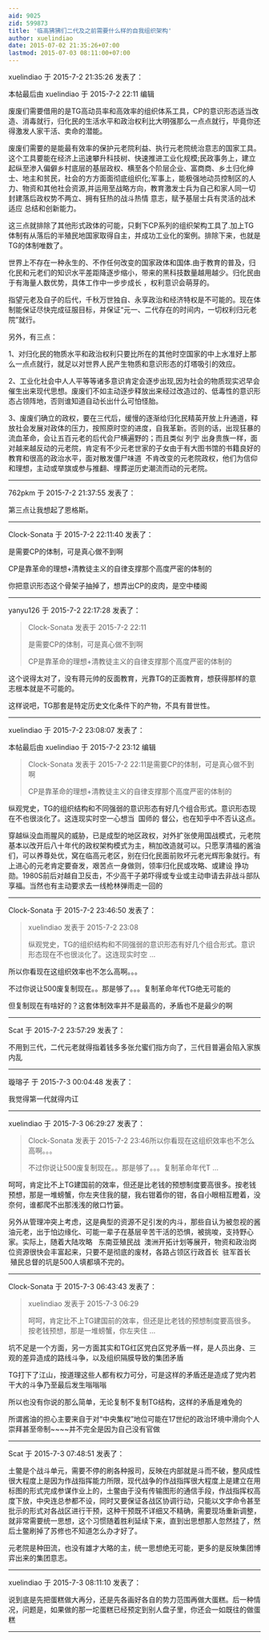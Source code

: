 ```yaml
---
aid: 9025
zid: 599873
title: '临高狒狒们二代及之前需要什么样的自我组织架构'
author: xuelindiao
date: 2015-07-02 21:35:26+07:00
lastmod: 2015-07-03 08:11:00+07:00
---
```


xuelindiao 于 2015-7-2 21:35:26 发表了：

本帖最后由 xuelindiao 于 2015-7-2 22:11 编辑 

废废们需要借用的是TG高动员率和高效率的组织体系工具，CP的意识形态适当改造、消毒就行，归化民的生活水平和政治权利比大明强那么一点点就行，毕竟你还得激发人家干活、卖命的潜能。

废废们需要的是能最有效率的保护元老院利益、执行元老院统治意志的国家工具。这个工具要能在经济上迅速攀升科技树、快速推进工业化规模;民政事务上，建立起纵至渗入偏僻乡村底层的基层政权、横至各个阶层企业、富商商、乡土归化绅士、地主和贫民，社会的方方面面彻底组织化;军事上，能极强地动员控制区的人力、物资和其他社会资源,并运用至战略方向，教育激发士兵为自己和家人同一切封建落后政权势不两立、拥有狂热的战斗热情 意志，赋予基层士兵有灵活的战术适应 总结和创新能力。

这三点就排除了其他形式政体的可能，只剩下CP系列的组织架构工具了.加上TG体制有从落后的半殖民地国家取得自主，并成功工业化的案例。排除下来，也就是TG的体制唯数了。

世界上不存在一种永生的、不作任何改变的国家政体和国体.由于教育的普及，归化民和元老们的知识水平差距降逐步缩小，带来的黑科技数量越用越少。归化民由于有海量人数优势，具体工作中一步步成长 ，权利意识会萌芽的。

指望元老及自子的后代，千秋万世独自、永享政治和经济特权是不可能的。现在体制能保证尽快完成征服目标，并保证“元一、二代存在的时间内，一切权利归元老院”就行。

另外，有三点：

1、对归化民的物质水平和政治权利只要比所在的其他时空国家的中上水准好上那么一点点就行，就足以对世界人民产生物质和意识形态的灯塔吸引的效应。

2、工业化社会中人人平等等诸多意识肯定会逐步出现,因为社会的物质现实迟早会催生出来现代思想。废废们不如主动逐步释放出来经过改造过的、低毒性的意识形态占领阵地，否则谁知道自动长出什么可怕怪胎。

3、废废们确立的政权，要在三代后，缓慢的逐渐给归化民精英开放上升通道，释放社会发展对政体的压力，按照原时空的进度，自我革新。否则的话，出现狂暴的流血革命，会让五百元老的后代会尸横遍野的；而且类似 列宁 出身贵族一样，面对越来越反动的元老院，肯定有不少元老世家的子女由于有大图书馆的书籍良好的教育和很高的政治水平，面对散发僵尸味道  不肯改变的元老院政权，他们为信仰和理想，主动或举旗或参与推翻、埋葬逆历史潮流而动的元老院。

---------

762pkm 于 2015-7-2 21:37:55 发表了：

第三点让我想起了恩格斯。

---------

Clock-Sonata 于 2015-7-2 22:11:40 发表了：

是需要CP的体制，可是真心做不到啊

CP是靠革命的理想+清教徒主义的自律支撑那个高度严密的体制的

你把意识形态这个骨架子抽掉了，想弄出CP的皮肉，是空中楼阁

---------

yanyu126 于 2015-7-2 22:17:28 发表了：

> Clock-Sonata 发表于 2015-7-2 22:11
> 
> 是需要CP的体制，可是真心做不到啊
> 
> CP是靠革命的理想+清教徒主义的自律支撑那个高度严密的体制的



这个说得太对了，没有蒋元帅的反面教育，光靠TG的正面教育，想获得那样的意志根本就是不可能的。

这样说吧，TG那套是特定历史文化条件下的产物，不具有普世性。

---------

xuelindiao 于 2015-7-2 23:08:07 发表了：

本帖最后由 xuelindiao 于 2015-7-2 23:12 编辑 


> 
> Clock-Sonata 发表于 2015-7-2 22:11是需要CP的体制，可是真心做不到啊
> 
> CP是靠革命的理想+清教徒主义的自律支撑那个高度严密的体制的



纵观党史，TG的组织结构和不同强弱的意识形态有好几个组合形式。意识形态现在不也很淡化了。这连现实时空一心想当  国师的 督公，也在知乎中不否认这点。

穿越纵没血雨腥风的威胁，已是成型的地区政权，对外扩张使用国战模式，元老院基本以改开后八十年代的政权架构模式为主，稍加改造就可以。只愿享清福的酱油们，可以养尊处优，窝在临高元老区，别在归化民面前败坏元老光辉形象就行。有上进心的元老肯定要奋发，艰苦点一身做则，领率归化民或攻略、或建设 挣功勋。1980S前后对越自卫反击，不少高干子弟吓得或专业或主动申请去非战斗部队享福。当然也有主动要求去一线枪林弹雨走一回的

---------

Clock-Sonata 于 2015-7-2 23:46:50 发表了：

> xuelindiao 发表于 2015-7-2 23:08
> 
> 纵观党史，TG的组织结构和不同强弱的意识形态有好几个组合形式。意识形态现在不也很淡化了。这连现实时空 ...



所以你看现在这组织效率也不怎么高啊。。。

不过你说让500废复制现在。。那是够了。。。复制革命年代TG绝无可能的

但复制现在有啥好的？这套体制效率并不是最高的，矛盾也不是最少的啊

---------

Scat 于 2015-7-2 23:57:29 发表了：

不用到三代，二代元老就得指着钱多多张允蜜们指方向了，三代目普遍会陷入家族内乱

---------

璇瑢子 于 2015-7-3 00:04:48 发表了：

我觉得第一代就得内讧

---------

xuelindiao 于 2015-7-3 06:29:27 发表了：

> Clock-Sonata 发表于 2015-7-2 23:46所以你看现在这组织效率也不怎么高啊。。。
> 
> 不过你说让500废复制现在。。那是够了。。。复制革命年代T ...



呵呵，肯定比不上TG建国前的效率，但还是比老钱的预想制度要高很多。按老钱预想，那是一堆螃蟹，你左夹住我的腿，我右钳着你的钳，各自小眼相互瞪着，没奈何，谁都爬不出那浅浅的敞口竹篓。

另外从管理冲突上考虑，这是典型的资源不足引发的内斗，那些自认为被忽视的酱油元老，出于怕边缘化、可能一辈子在基层辛苦干活的恐惧，被挑唆，支持野心家。实际上，随着大陆攻略   东南亚殖民战  澳洲开拓计划等展开，物资和政治岗位资源很快会丰富起来，只要不是彻底的废材，各路占领区行政首长  驻军首长   殖民总督的坑是500人填都填不完的。

---------

Clock-Sonata 于 2015-7-3 06:43:43 发表了：

> xuelindiao 发表于 2015-7-3 06:29
> 
> 呵呵，肯定比不上TG建国前的效率，但还是比老钱的预想制度要高很多。按老钱预想，那是一堆螃蟹，你左夹住 ...



坑不足是一个方面，另一方面其实和TG红区党白区党矛盾一样，是人员出身、三观的差异造成的路线斗争，以及组织隔膜导致的集团矛盾

TG打下了江山，按道理这些人都有权力可分，可是这样的矛盾还是造成了党内若干大的斗争乃至最后发生嗡嗡嗡

所以也没有你说的那么简单，无论复制不复制TG结构，这样的矛盾是难免的

所谓酱油的担心主要来自于对“中央集权”地位可能在17世纪的政治环境中滑向个人崇拜甚至帝制~~~~并不完全是因为自己没有官做

---------

Scat 于 2015-7-3 07:48:51 发表了：

土鳖是个战斗单元，需要不停的刷各种报司，反映在内部就是斗而不破，整风成性很大程度上是因为作战指挥能力所限，现代战争的作战指挥很大程度上是建立在用标图的形式完成参谋作业上的，土鳖由于没有传输图形的通信手段，作战指挥权高度下放，中央连总参都不设，同时又要保证各战区协调行动，只能以文字命令甚至批示的形式对各战区进行干预，这种干预既不详细又不精确，需要现场重新调整，就非常需要统一思想，这个习惯随着胜利延续下来，直到出思想那人忽然挂了，然后土鳖刷掉了苏修也不知道怎么办才好了。

元老院是种田流，也没有雄才大略的主，统一思想绝无可能，更多的是反映集团博弈出来的集团意志。

---------

xuelindiao 于 2015-7-3 08:11:10 发表了：

说到底是先把蛋糕做大再分，还是先各画好各自的势力范围再做大蛋糕。后一种情况，问题是，如果做的那一坨蛋糕已经预定到别人盘子里，你还会一如既往的做蛋糕

---------

